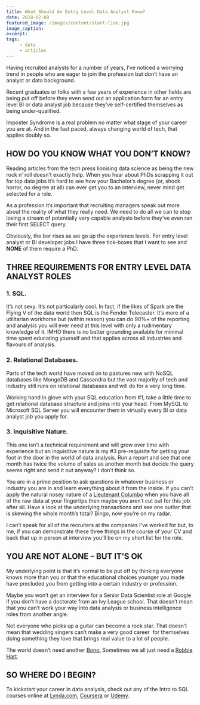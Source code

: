 ```yaml
---
title: What Should An Entry Level Data Analyst Know?
date: 2018-02-09
featured_image: /images/content/start-line.jpg
image_caption: 
excerpt: 
tags: 
     - data
     - articles
---
```

Having recruited analysts for a number of years, I’ve noticed a worrying trend in people who are eager to join the profession but don’t have an analyst or data background.

Recent graduates or folks with a few years of experience in other fields are being put off before they even send out an application form for an entry level BI or data analyst job because they’ve self-certified themselves as being under-qualified.

Imposter Syndrome is a real problem no matter what stage of your career you are at. And in the fast paced, always changing world of tech, that applies doubly so.

## HOW DO YOU KNOW WHAT YOU DON&#8217;T KNOW?

Reading articles from the tech press lionising data science as being the new rock n’ roll doesn’t exactly help. When you hear about PhDs scrapping it out for top data jobs it’s hard to see how your Bachelor’s degree (or, shock horror, no degree at all) can ever get you to an interview, never mind get selected for a role.

As a profession it’s important that recruiting managers speak out more about the reality of what they really need. We need to do all we can to stop losing a stream of potentially very capable analysts before they’ve even ran their first SELECT query.

Obviously, the bar rises as we go up the experience levels. For entry level analyst or BI developer jobs I have three tick-boxes that I want to see and **NONE** of them require a PhD.

## THREE REQUIREMENTS FOR ENTRY LEVEL DATA ANALYST ROLES

  ### 1. SQL. 
  
  It’s not sexy. It’s not particularly cool. In fact, if the likes of Spark are the Flying V of the data world then SQL is the Fender Telecaster. It’s more of a utilitarian workhorse but (within reason) you can do 90%+ of the reporting and analysis you will ever need at this level with only a rudimentary knowledge of it. IMHO there is no better grounding available for minimal time spent educating yourself and that applies across all industries and flavours of analysis.

  ### 2. Relational Databases.
  
  Parts of the tech world have moved on to pastures new with NoSQL databases like MongoDB and Cassandra but the vast majority of tech and industry still runs on relational databases and will do for a very long time.
  
  Working hand in glove with your SQL education from #1, take a little time to get relational database structure and joins into your head. From MySQL to Microsoft SQL Server you will encounter them in virtually every BI or data analyst job you apply for.

  ### 3. Inquisitive Nature.
  
  This one isn’t a technical requirement and will grow over time with experience but an inquisitive nature is my #3 pre-requisite for getting your foot in the door in the world of data analysis. Run a report and see that one month has twice the volume of sales as another month but decide the query seems right and send it out anyway? I don’t think so.
  
  You are in a prime position to ask questions in whatever business or industry you are in and learn everything about it from the inside. If you can’t apply the natural nosey nature of a [Lieutenant Columbo][1] when you have all of the raw data at your fingertips then maybe you aren’t cut out for this job after all. Have a look at the underlying transactions and see one outlier that is skewing the whole month’s total? Bingo, now you’re on my radar.

I can’t speak for all of the recruiters at the companies I&#8217;ve worked for but, to me, if you can demonstrate these three things in the course of your CV and back that up in person at interview you’ll be on my short list for the role.

## YOU ARE NOT ALONE &#8211; BUT IT&#8217;S OK

My underlying point is that it’s normal to be put off by thinking everyone knows more than you or that the educational choices younger you made have precluded you from getting into a certain industry or profession.

Maybe you won’t get an interview for a Senior Data Scientist role at Google if you don’t have a doctorate from an Ivy League school. That doesn’t mean that you can’t work your way into data analysis or business intelligence roles from another angle.

Not everyone who picks up a guitar can become a rock star. That doesn&#8217;t mean that wedding singers can’t make a very good career  for themselves doing something they love that brings real value to a lot of people.

The world doesn’t need another [Bono.][2] Sometimes we all just need a [Robbie Hart][3].

## SO WHERE DO I BEGIN?

To kickstart your career in data analysis, check out any of the Intro to SQL courses online at [Lynda.com][4], [Coursera][5] or [Udemy][6].

 [1]: https://en.wikipedia.org/wiki/Columbo_(character)
 [2]: http://www.u2.com/
 [3]: http://www.imdb.com/title/tt0120888/
 [4]: https://www.lynda.com/SQL-tutorials/Learning-SQL-Programming/548044-2.html
 [5]: https://www.coursera.org/learn/intro-sql
 [6]: https://www.udemy.com/the-complete-sql-bootcamp/